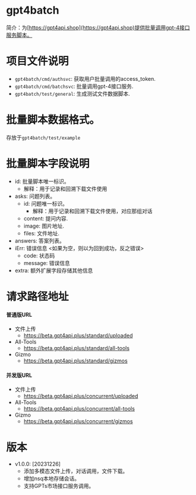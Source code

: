 # gpt4batch

简介：为[https://gpt4api.shop](https://gpt4api.shop)提供批量调用gpt-4接口服务脚本。

# 项目文件说明

- `gpt4batch/cmd/authsvc`: 获取用户批量调用的access_token.
- `gpt4batch/cmd/batchsvc`: 批量调用gpt-4接口服务.
- `gpt4batch/test/general`: 生成测试文件数据脚本.

# 批量脚本数据格式。
存放于`gpt4batch/test/example`

# 批量脚本字段说明
- id: 批量脚本唯一标识。
  - 解释：用于记录和回溯下载文件使用
- asks: 问题列表。
  - id: 问题唯一标识。
    - 解释：用于记录和回溯下载文件使用，对应那组对话
  - content: 提问内容.
  - image: 图片地址.
  - files: 文件地址.
- answers: 答案列表。
- iErr: 错误信息 <如果为空，则以为回到成功，反之错误>
  - code: 状态码
  - message: 错误信息
- extra: 额外扩展字段存储其他信息

# 请求路径地址

#### 普通版URL

- 文件上传
  - https://beta.gpt4api.plus/standard/uploaded
- All-Tools
  - https://beta.gpt4api.plus/standard/all-tools
- Gizmo
  - https://beta.gpt4api.plus/standard/gizmos

#### 并发版URL

- 文件上传
  - https://beta.gpt4api.plus/concurrent/uploaded
- All-Tools
  - https://beta.gpt4api.plus/concurrent/all-tools
- Gizmo
  - https://beta.gpt4api.plus/concurrent/gizmos

# 版本

- v1.0.0: [20231226]
  - 添加多模态文件上传，对话调用，文件下载。
  - 增加nsq本地存储会话。
  - 支持GPTs市场接口服务调用。